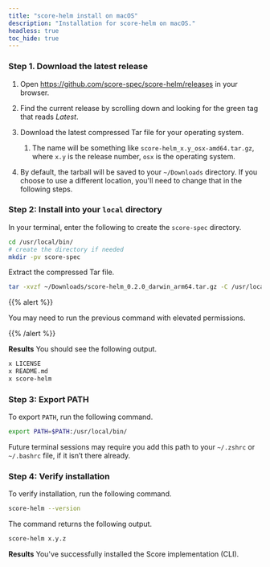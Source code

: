 ```yaml
---
title: "score-helm install on macOS"
description: "Installation for score-helm on macOS."
headless: true
toc_hide: true
---
```


### Step 1. Download the latest release

1. Open <https://github.com/score-spec/score-helm/releases> in your browser.

2. Find the current release by scrolling down and looking for the green tag that reads _Latest_.

3. Download the latest compressed Tar file for your operating system.
   1. The name will be something like `score-helm_x.y_osx-amd64.tar.gz`, where `x.y` is the release number, `osx` is the operating system.

4. By default, the tarball will be saved to your `~/Downloads` directory. If you choose to use a different location, you'll need to change that in the following steps.

### Step 2: Install into your `local` directory

In your terminal, enter the following to create the `score-spec` directory.

```bash
cd /usr/local/bin/
# create the directory if needed
mkdir -pv score-spec
```

Extract the compressed Tar file.

```bash
tar -xvzf ~/Downloads/score-helm_0.2.0_darwin_arm64.tar.gz -C /usr/local/bin/
```

{{% alert %}}

You may need to run the previous command with elevated permissions.

{{% /alert %}}

**Results** You should see the following output.

```bash
x LICENSE
x README.md
x score-helm
```

### Step 3: Export PATH

To export `PATH`, run the following command.

```bash
export PATH=$PATH:/usr/local/bin/
```

Future terminal sessions may require you add this path to your `~/.zshrc` or `~/.bashrc` file, if it isn’t there already.

### Step 4: Verify installation

To verify installation, run the following command.

```bash
score-helm --version
```

The command returns the following output.

```bash
score-helm x.y.z
```

**Results** You've successfully installed the Score implementation (CLI).
